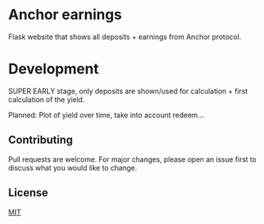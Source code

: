 # Anchor earnings

Flask website that shows all deposits + earnings from Anchor protocol.

# Development

SUPER EARLY stage, only deposits are shown/used for calculation + first calculation of the yield.


Planned: Plot of yield over time, take into account redeem...

## Contributing
Pull requests are welcome. For major changes, please open an issue first to discuss what you would like to change.

## License
[MIT](https://choosealicense.com/licenses/mit/)